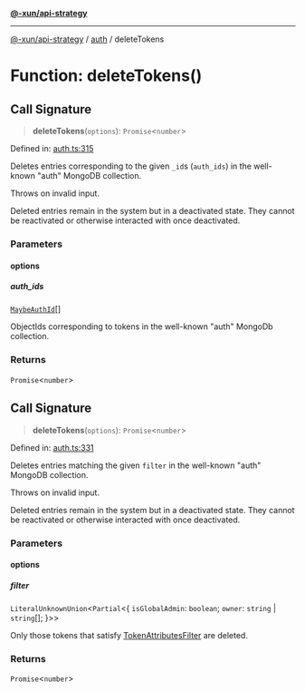 [**@-xun/api-strategy**](../../README.md)

***

[@-xun/api-strategy](../../README.md) / [auth](../README.md) / deleteTokens

# Function: deleteTokens()

## Call Signature

> **deleteTokens**(`options`): `Promise`\<`number`\>

Defined in: [auth.ts:315](https://github.com/Xunnamius/api-utils/blob/8d6e1a099d5192943800c743fb55cb84fe76c862/packages/api-strategy/src/auth.ts#L315)

Deletes entries corresponding to the given `_id`s (`auth_ids`) in the
well-known "auth" MongoDB collection.

Throws on invalid input.

Deleted entries remain in the system but in a deactivated state. They cannot
be reactivated or otherwise interacted with once deactivated.

### Parameters

#### options

##### auth_ids

[`MaybeAuthId`](../types/type-aliases/MaybeAuthId.md)[]

ObjectIds corresponding to tokens in the well-known "auth" MongoDb
collection.

### Returns

`Promise`\<`number`\>

## Call Signature

> **deleteTokens**(`options`): `Promise`\<`number`\>

Defined in: [auth.ts:331](https://github.com/Xunnamius/api-utils/blob/8d6e1a099d5192943800c743fb55cb84fe76c862/packages/api-strategy/src/auth.ts#L331)

Deletes entries matching the given `filter` in the well-known "auth" MongoDB
collection.

Throws on invalid input.

Deleted entries remain in the system but in a deactivated state. They cannot
be reactivated or otherwise interacted with once deactivated.

### Parameters

#### options

##### filter

`LiteralUnknownUnion`\<`Partial`\<\{ `isGlobalAdmin`: `boolean`; `owner`: `string` \| `string`[]; \}\>\>

Only those tokens that satisfy [TokenAttributesFilter](../types/type-aliases/TokenAttributesFilter.md) are deleted.

### Returns

`Promise`\<`number`\>
